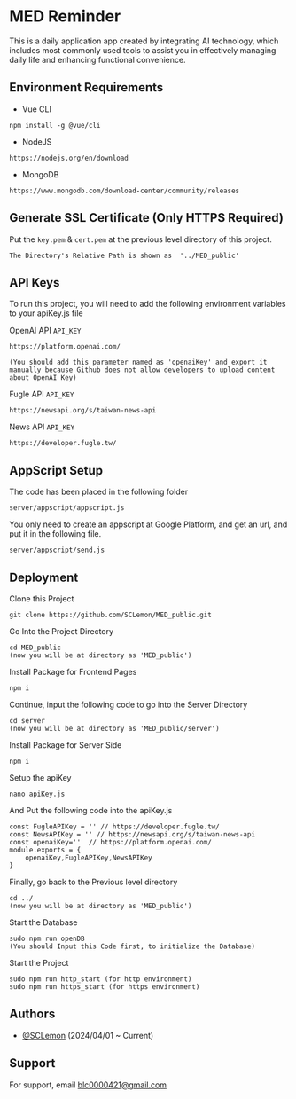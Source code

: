 
# MED Reminder


This is a daily application app created by integrating AI technology, which includes most commonly used tools to assist you in effectively managing daily life and enhancing functional convenience.


## Environment Requirements

- Vue CLI
```
npm install -g @vue/cli
```
- NodeJS
```
https://nodejs.org/en/download
```
- MongoDB
```
https://www.mongodb.com/download-center/community/releases
```

## Generate SSL Certificate (Only HTTPS Required)
Put the ``key.pem`` & ``cert.pem`` at the previous level directory of this project.
```
The Directory's Relative Path is shown as  '../MED_public'
```

## API Keys

To run this project, you will need to add the following environment variables to your apiKey.js file

OpenAI API `API_KEY`
```
https://platform.openai.com/

(You should add this parameter named as 'openaiKey' and export it manually because Github does not allow developers to upload content about OpenAI Key)
```

Fugle API `API_KEY`
```
https://newsapi.org/s/taiwan-news-api
```

News API `API_KEY`
```
https://developer.fugle.tw/
```

## AppScript Setup
The code has been placed in the following folder
```
server/appscript/appscript.js
```
You only need to create an appscript at Google Platform, and get an url, and put it in the following file.
```
server/appscript/send.js
```

## Deployment
Clone this Project
```
git clone https://github.com/SCLemon/MED_public.git 
```

Go Into the Project Directory
```
cd MED_public
(now you will be at directory as 'MED_public')
```
Install Package for Frontend Pages
```
npm i
```

Continue, input the following code to go into the Server Directory
```
cd server
(now you will be at directory as 'MED_public/server')
```

Install Package for Server Side
```
npm i
```
Setup the apiKey
```
nano apiKey.js
```

And Put the following code into the apiKey.js
```
const FugleAPIKey = '' // https://developer.fugle.tw/
const NewsAPIKey = '' // https://newsapi.org/s/taiwan-news-api
const openaiKey=''  // https://platform.openai.com/
module.exports = {
    openaiKey,FugleAPIKey,NewsAPIKey
}
```

Finally, go back to the Previous level directory
```
cd ../
(now you will be at directory as 'MED_public')
```

Start the Database
```
sudo npm run openDB
(You should Input this Code first, to initialize the Database)
```

Start the Project
```
sudo npm run http_start (for http environment)
sudo npm run https_start (for https environment)
```

## Authors

- [@SCLemon](https://github.com/SCLemon)  (2024/04/01 ~ Current)


## Support

For support, email blc0000421@gmail.com

